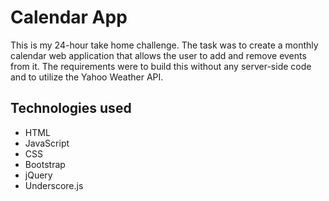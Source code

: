 # Calendar App

This is my 24-hour take home challenge. The task was to create a monthly calendar web application that allows the user to add and remove events from it. The requirements were to build this without any server-side code and to utilize the Yahoo Weather API.

## Technologies used

- HTML
- JavaScript
- CSS
- Bootstrap
- jQuery
- Underscore.js
